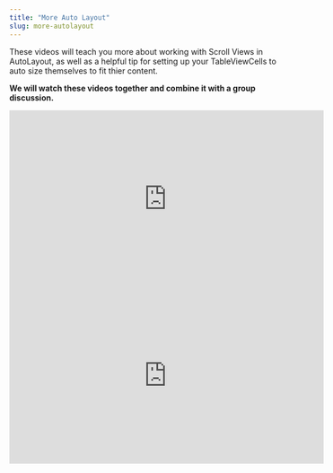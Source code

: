 ```yaml
---
title: "More Auto Layout"
slug: more-autolayout
---
```


These videos will teach you more about working with Scroll Views in AutoLayout, as well as a helpful tip for setting up your TableViewCells to auto size themselves to fit thier content.

**We will watch these videos together and combine it with a group discussion.**

<iframe width="560" height="315" src="https://www.youtube.com/embed/n7HL8Ym0dDw" frameborder="0" allowfullscreen></iframe>

<iframe width="560" height="315" src="https://www.youtube.com/embed/rgazh3vixQw" frameborder="0" allowfullscreen></iframe>